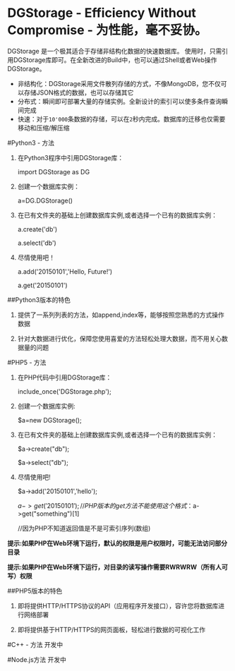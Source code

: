 # DGStorage - Efficiency Without Compromise - 为性能，毫不妥协。

DGStorage 是一个极其适合于存储非结构化数据的快速数据库。
使用时，只需引用DGStorage库即可。在全新改进的Build中，也可以通过Shell或者Web操作DGStorage。
+ 非结构化：DGStorage采用文件散列存储的方式，不像MongoDB，您不仅可以存储JSON格式的数据，也可以存储其它
+ 分布式：瞬间即可部署大量的存储实例。全新设计的索引可以使多条件查询瞬间完成
+ 快速：对于<code>10'000</code>条数据的存储，可以在<code>2</code>秒内完成。数据库的迁移也仅需要移动和压缩/解压缩

#Python3 - 方法
1. 在Python3程序中引用DGStorage库：
    
    import DGStorage as DG
    
2. 创建一个数据库实例：
    
    a=DG.DGStorage()
    
3. 在已有文件夹的基础上创建数据库实例,或者选择一个已有的数据库实例：
    
    a.create('db')
    
    a.select('db')
    
4. 尽情使用吧！
    
    a.add('20150101','Hello, Future!')
    
    a.get('20150101')
    
##Python3版本的特色
1. 提供了一系列列表的方法，如append,index等，能够按照您熟悉的方式操作数据

2. 针对大数据进行优化，保障您使用喜爱的方法轻松处理大数据，而不用关心数据量的问题

#PHP5 - 方法 
1. 在PHP代码中引用DGStorage库：
    
    include_once('DGStorage.php');
    
2. 创建一个数据库实例:
    
    $a=new DGStorage();
    
3. 在已有文件夹的基础上创建数据库实例,或者选择一个已有的数据库实例：
    
    $a->create("db");
    
    $a->select("db");
    
4. 尽情使用吧!
    
    $a->add('20150101','hello');
    
    $a->get('20150101'); //PHP版本的get方法不能使用这个格式：$a->get("something")[1]
    
    //因为PHP不知道返回值是不是可索引序列(数组)
    
**提示:如果PHP在Web环境下运行，默认的权限是用户权限时，可能无法访问部分目录**

**提示:如果PHP在Web环境下运行，对目录的读写操作需要RWRWRW（所有人可写）权限**

##PHP5版本的特色
1. 即将提供HTTP/HTTPS协议的API（应用程序开发接口），容许您将数据库进行网络部署

2. 即将提供基于HTTP/HTTPS的网页面板，轻松进行数据的可视化工作

#C++ - 方法
开发中

#Node.js方法
开发中
